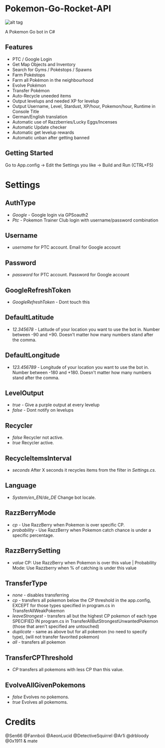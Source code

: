 # Pokemon-Go-Rocket-API
![alt tag](https://github.com/Sen66/PokemonGo-Bot/blob/master/screenshot.jpg)

A Pokemon Go bot in C#

## Features
* PTC / Google Login
* Get Map Objects and Inventory
* Search for Gyms / Pokéstops / Spawns
* Farm Pokéstops
* Farm all Pokémon in the neighbourhood
* Evolve Pokémon
* Transfer Pokémon
* Auto-Recycle uneeded items
* Output levelups and needed XP for levelup
* Output Username, Level, Stardust, XP/hour, Pokemon/hour, Runtime in Console Title
* German/English translation
* Automatic use of Razzberries/Lucky Eggs/Incenses
* Automatic Update checker
* Automatic get levelup rewards
* Automatic unban after getting banned

## Getting Started

Go to App.config -> Edit the Settings you like -> Build and Run (CTRL+F5)

# Settings
## AuthType
* *Google* - Google login via GPSoauth2
* *Ptc* - Pokemon Trainer Club login with username/password combination

## Username
* *username* for PTC account. Email for Google account

## Password
* *password* for PTC account. Password for Google account

## GoogleRefreshToken
* *GoogleRefreshToken* - Dont touch this

## DefaultLatitude
* *12.345678* - Latitude of your location you want to use the bot in. Number between -90 and +90. Doesn't matter how many numbers stand after the comma.

## DefaultLongitude
* *123.456789* - Longitude of your location you want to use the bot in. Number between -180 and +180. Doesn't matter how many numbers stand after the comma.

## LevelOutput
* *true* - Give a purple output at every levelup
* *false* - Dont notify on levelups

## Recycler
* *false* Recycler not active.
* *true* Recycler active.

## RecycleItemsInterval
* *seconds* After X seconds it recycles items from the filter in *Settings.cs*.

## Language
* *System/en_EN/de_DE* Change bot locale.

## RazzBerryMode
* *cp* - Use RazzBerry when Pokemon is over specific CP.
* *probability* - Use RazzBerry when Pokemon catch chance is under a specific percentage.

## RazzBerrySetting
* *value* CP: Use RazzBerry when Pokemon is over this value | Probability Mode: Use Razzberry when % of catching is under this value

## TransferType
* *none* - disables transferring
* *cp* - transfers all pokemon below the CP threshold in the app.config, EXCEPT for those types specified in program.cs in TransferAllWeakPokemon
* *leaveStrongest* - transfers all but the highest CP pokemon of each type SPECIFIED IN program.cs in TransferAllButStrongestUnwantedPokemon (those that aren't specified are untouched)
* *duplicate* - same as above but for all pokemon (no need to specify type), (will not transfer favorited pokemon)
* *all* - transfers all pokemon

## TransferCPThreshold
* *CP* transfers all pokemons with less CP than this value.

## EvolveAllGivenPokemons
* *false* Evolves no pokemons.
* *true* Evolves all pokemoms.

# Credits
@Sen66
@Fannboii
@AeonLucid
@DetectiveSquirrel
@Ar1i
@drbloody
@0x1911 & mate
